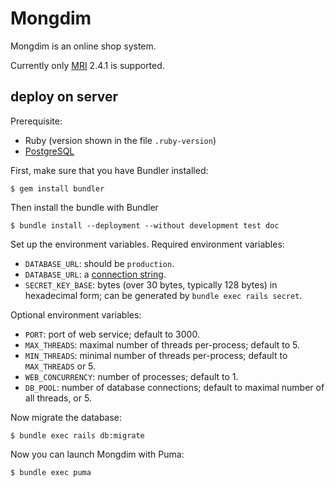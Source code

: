 # Mongdim

Mongdim is an online shop system.

Currently only [MRI][] 2.4.1 is supported.

[MRI]: https://en.wikipedia.org/wiki/Ruby_MRI

## deploy on server

Prerequisite:

 * Ruby (version shown in the file `.ruby-version`)
 * [PostgreSQL][]

[PostgreSQL]: https://www.postgresql.org/download/

First, make sure that you have Bundler installed:

    $ gem install bundler

Then install the bundle with Bundler

    $ bundle install --deployment --without development test doc

Set up the environment variables. Required environment variables:

  * `DATABASE_URL`: should be `production`.
  * `DATABASE_URL`: a [connection string][].
  * `SECRET_KEY_BASE`: bytes (over 30 bytes, typically 128 bytes) in hexadecimal
    form; can be generated by `bundle exec rails secret`.

Optional environment variables:

  * `PORT`: port of web service; default to 3000.
  * `MAX_THREADS`: maximal number of threads per-process; default to 5.
  * `MIN_THREADS`: minimal number of threads per-process; default to
    `MAX_THREADS` or 5.
  * `WEB_CONCURRENCY`: number of processes; default to 1.
  * `DB_POOL`: number of database connections; default to maximal number of all
    threads, or 5.

Now migrate the database:

    $ bundle exec rails db:migrate

Now you can launch Mongdim with Puma:

    $ bundle exec puma

[connection string]: https://www.postgresql.org/docs/9.6/static/libpq-connect.html#LIBPQ-CONNSTRING
